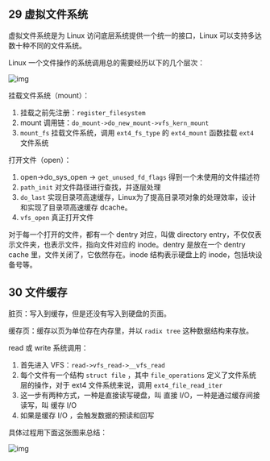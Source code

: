 ## 29 虚拟文件系统

虚拟文件系统是为 Linux 访问底层系统提供一个统一的接口，Linux 可以支持多达数十种不同的文件系统。

Linux 一个文件操作的系统调用总的需要经历以下的几个层次：

![img](https://static001.geekbang.org/resource/image/3c/73/3c506edf93b15341da3db658e9970773.jpg)

挂载文件系统（mount）：

1. 挂载之前先注册：`register_filesystem`
2. mount 调用链：`do_mount->do_new_mount->vfs_kern_mount`
3. `mount_fs` 挂载文件系统，调用 `ext4_fs_type` 的 `ext4_mount` 函数挂载 `ext4` 文件系统

打开文件（open）：

1. open->do_sys_open -> `get_unused_fd_flags` 得到一个未使用的文件描述符
2. `path_init` 对文件路径进行查找，并逐层处理
3. `do_last` 实现目录项高速缓存，Linux为了提高目录项对象的处理效率，设计和实现了目录项高速缓存 dcache。
4. `vfs_open` 真正打开文件



对于每一个打开的文件，都有一个 dentry 对应，叫做 directory entry，不仅仅表示文件夹，也表示文件，指向文件对应的 inode。dentry 是放在一个 dentry cache 里，文件关闭了，它依然存在。inode 结构表示硬盘上的 inode，包括块设备号等。



## 30 文件缓存

脏页：写入到缓存，但是还没有写入到硬盘的页面。

缓存页：缓存以页为单位存在内存里，并以 `radix tree` 这种数据结构来存放。



read 或 write 系统调用：

1. 首先进入 VFS：`read->vfs_read->__vfs_read`
2. 每个文件有一个结构 `struct file` ，其中 `file_operations` 定义了文件系统层的操作，对于 ext4 文件系统来说，调用 `ext4_file_read_iter`
3. 这一步有两种方式，一种是直接读写硬盘，叫 直接 I/O，一种是通过缓存间接读写，叫 缓存 I/O
4. 如果是缓存 I/O ，会触发数据的预读和回写

具体过程用下面这张图来总结：

![img](https://static001.geekbang.org/resource/image/0c/65/0c49a870b9e6441381fec8d9bf3dee65.png)









